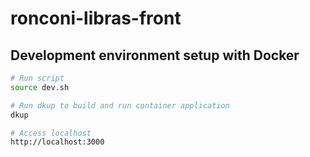 # ronconi-libras-front

## Development environment setup with Docker

```bash
# Run script
source dev.sh

# Run dkup to build and run container application
dkup

# Access localhost
http://localhost:3000
```
